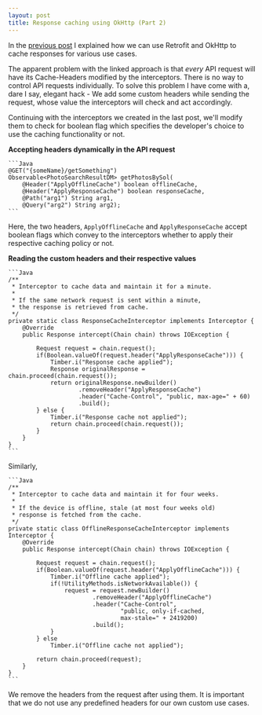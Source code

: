 ```yaml
---
layout: post
title: Response caching using OkHttp (Part 2)
---
```


In the [previous post](https://krtkush.github.io/2016/06/01/caching-using-okhttp-part-1.html) I explained how we can use Retrofit and OkHttp to cache responses for various use cases.

The apparent problem with the linked approach is that *every* API request will have its Cache-Headers modified by the interceptors. There is no way to control API requests individually. To solve this problem I have come with a, dare I say, elegant hack - We add some custom headers while sending the request, whose value the interceptors will check and act accordingly.

Continuing with the interceptors we created in the last post, we'll modify them to check for boolean flag which specifies the developer's choice to use the caching functionality or not.

**Accepting headers dynamically in the API request**



    ```Java
    @GET("{someName}/getSomething")
    Observable<PhotoSearchResultDM> getPhotosBySol(
        @Header("ApplyOfflineCache") boolean offlineCache,
        @Header("ApplyResponseCache") boolean responseCache,
        @Path("arg1") String arg1,
        @Query("arg2") String arg2);
    ```

  Here, the two headers, `ApplyOfflineCache` and `ApplyResponseCache` accept boolean flags which convey to the interceptors whether to apply their respective caching policy or not.

**Reading the custom headers and their respective values**



    ```Java
    /**
     * Interceptor to cache data and maintain it for a minute.
     *
     * If the same network request is sent within a minute,
     * the response is retrieved from cache.
     */
    private static class ResponseCacheInterceptor implements Interceptor {
        @Override
        public Response intercept(Chain chain) throws IOException {

            Request request = chain.request();
            if(Boolean.valueOf(request.header("ApplyResponseCache"))) {
                Timber.i("Response cache applied");
                Response originalResponse = chain.proceed(chain.request());
                return originalResponse.newBuilder()
                        .removeHeader("ApplyResponseCache")
                        .header("Cache-Control", "public, max-age=" + 60)
                        .build();
            } else {
                Timber.i("Response cache not applied");
                return chain.proceed(chain.request());
            }
        }
    }
    ```


Similarly,


    ```Java
    /**
     * Interceptor to cache data and maintain it for four weeks.
     *
     * If the device is offline, stale (at most four weeks old)
     * response is fetched from the cache.
     */
    private static class OfflineResponseCacheInterceptor implements Interceptor {
        @Override
        public Response intercept(Chain chain) throws IOException {

            Request request = chain.request();
            if(Boolean.valueOf(request.header("ApplyOfflineCache"))) {
                Timber.i("Offline cache applied");
                if(!UtilityMethods.isNetworkAvailable()) {
                    request = request.newBuilder()
                            .removeHeader("ApplyOfflineCache")
                            .header("Cache-Control",
                                    "public, only-if-cached,
                                    max-stale=" + 2419200)
                            .build();
                }
            } else
                Timber.i("Offline cache not applied");

            return chain.proceed(request);
        }
    }
    ```

We remove the headers from the request after using them. It is important that we do not use any predefined headers for our own custom use cases.
